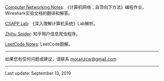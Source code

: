 [Computer Networking Notes](https://github.com/moranzcw/Computer-Networking-A-Top-Down-Approach-NOTES): 《计算机网络：自顶向下方法》编程作业，Wireshark实验文档的翻译和解答。

[CSAPP Lab](https://github.com/moranzcw/CSAPP_Lab): 《深入理解计算机系统》Lab解析。

[Zhihu Spider](https://github.com/moranzcw/Zhihu-Spider): 知乎用户信息爬虫程序。

[LeetCode Notes](https://github.com/moranzcw/LeetCode-NOTES): LeetCode题解。

---

如果您有任何问题或建议，请联系 moranzcw@gmail.com

---

Last update: September 13, 2019



